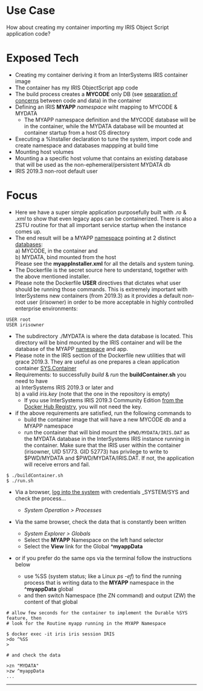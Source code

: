 
# Use Case
How about creating my container importing my IRIS Object Script application code?

# Exposed Tech
+ Creating my container deriving it from an InterSystems IRIS container image
+ The container has my IRIS ObjectScript app code
+ The build process creates a **MYCODE** only DB (see [separation of concerns](https://en.wikipedia.org/wiki/Separation_of_concerns) between code and data) in the container
+ Defining an IRIS **MYAPP** *namespace* wiht mapping to MYCODE & MYDATA
	+ The MYAPP namespace definition and the MYCODE database will be in the container, while the MYDATA database will be mounted at container startup from a host OS directory
+ Executing a %Installer declaration to tune the system, import code and create namespace and databases mappping at build time
+ Mounting host volumes
+ Mounting a a specific host volume that contains an existing database that will be used as the non-ephemeral/persistent MYDATA db
+ IRIS 2019.3 non-root default user


# Focus
+ Here we have a super simple application purposefully built with *.ro* & *.xml* to show that even legacy apps can be containerized. There is also a ZSTU routine for that all important service startup when the instance comes up.
+ The end result will be a MYAPP [namespace](https://docs.intersystems.com/irislatest/csp/docbook/DocBook.UI.Page.cls?KEY=GORIENT_ch_enviro) pointing at 2 distinct [databases](https://docs.intersystems.com/irislatest/csp/docbook/DocBook.UI.Page.cls?KEY=GORIENT_ch_enviro#GORIENT_enviro_database_basics):  
	a) MYCODE, in the container and  
	b) MYDATA, bind mounted from the host  
	Please see the **myappInstaller.xml** for all the details and system tuning.
+ The Dockerfile is the secret source here to understand, together with the above mentioned installer.
+ Please note the Dockerfile **USER** directives that dictates what user should be running those commands. This is extremely important with InterSystems new containers (from 2019.3) as it provides a default non-root user (irisowner) in order to be more acceptable in highly controlled enterprise environments: 
 
```
USER root 
USER irisowner
```
+ The subdirectory ./MYDATA is where the data database is located. This directory will be bind mounted by the IRIS container and will be the database of the MYAPP [namespace](https://docs.intersystems.com/irislatest/csp/docbook/DocBook.UI.Page.cls?KEY=GORIENT_ch_enviro) and app.
+ Please note in the IRIS section of the Dockerfile new utilities that will grace 2019.3. They are useful as one prepares a clean application container [SYS.Container](link-TBD)
+ Requirements: to successfully *build* & *run* the **buildContainer.sh** you need to have  
	a) InterSystems IRIS 2019.3 or later and  
	b) a valid *iris.key* (note that the one in the repository is empty)
	+ If you use InterSystems IRIS 2019.3 Community Edition [from the Docker Hub Registry](https://hub.docker.com/_/intersystems-iris-data-platform), you will not need the key.
+ if the above requirements are satisfied, run the following commands to
	+ build the container image that will have a new MYCODE db and a MYAPP namespace
	+ run the container that will bind mount the ```$PWD/MYDATA/IRIS.DAT``` as the MYDATA database in the InterSystems IRIS instance running in the container.  Make sure that the IRIS user within the container (irisowner, UID 51773. GID 52773) has privilege to write to $PWD/MYDATA and $PWD/MYDATA/IRIS.DAT.  If not, the application will receive <PROTECT> errors and fail.

```
$ ./buildContainer.sh  
$ ./run.sh
```  

+ Via a browser, [log into the system](http://localhost:52773/csp/sys/utilhome.csp) with credentials _SYSTEM/SYS and check the process...
	+  *System Operation > Processes* 
+ Via the same browser, check the data that is constantly been written
	+ *System Explorer > Globals*
	+ Select the **MYAPP** Namespace on the left hand selector
	+ Select the **View** link for the Global **^myappData** 

+ or if you prefer do the same ops via the terminal follow the instructions below
	+ use %SS (system status; like a Linux *ps -ef*) to find the running process that is writing data to the **MYAPP** namespace in the **^myappData** global
	+ and then switch Namespace (the ZN command) and output (ZW) the content of that global 

```
# allow few seconds for the container to implement the Durable %SYS feature, then
# look for the Routine myapp running in the MYAPP Namespace

$ docker exec -it iris iris session IRIS
>do ^%SS
>

# and check the data

>zn "MYDATA"
>zw ^myappData
...
```  

---



